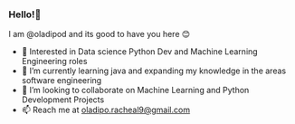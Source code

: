 ### Hello!👋
 I am @oladipod and its good to have you here 😊
- 👀 Interested in Data science Python Dev and Machine Learning Engineering roles
- 🌱 I’m currently learning java and expanding my knowledge in the areas software engineering
- 💼 I’m looking to collaborate on Machine Learning and Python Development Projects
- 📫 Reach me at oladipo.racheal9@gmail.com

